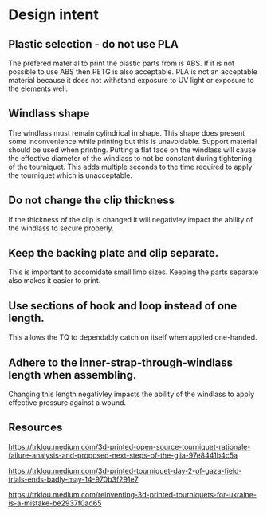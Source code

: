 # Design intent

## Plastic selection - do not use PLA
The prefered material to print the plastic parts from is ABS. If it is not possible to use ABS then PETG is also acceptable. PLA is not an acceptable material because it does not withstand exposure to UV light or exposure to the elements well.

## Windlass shape
The windlass must remain cylindrical in shape. This shape does present some inconvenience while printing but this is unavoidable. Support material should be used when printing. Putting a flat face on the windlass will cause the effective diameter of the windlass to not be constant during tightening of the tourniquet. This adds multiple seconds to the time required to apply the tourniquet which is unacceptable.

## Do not change the clip thickness
If the thickness of the clip is changed it will negativley impact the ability of the windlass to secure properly.

## Keep the backing plate and clip separate.
This is important to accomidate small limb sizes. Keeping the parts separate also makes it easier to print.

## Use sections of hook and loop instead of one length.
This allows the TQ to dependably catch on itself when applied one-handed.

## Adhere to the inner-strap-through-windlass length when assembling.
Changing this length negativley impacts the ability of the windlass to apply effective pressure against a wound.

## Resources

https://trklou.medium.com/3d-printed-open-source-tourniquet-rationale-failure-analysis-and-proposed-next-steps-of-the-glia-97e8441b4c5a

https://trklou.medium.com/3d-printed-tourniquet-day-2-of-gaza-field-trials-ends-badly-may-14-970b3f291e7

https://trklou.medium.com/reinventing-3d-printed-tourniquets-for-ukraine-is-a-mistake-be2937f0ad65
